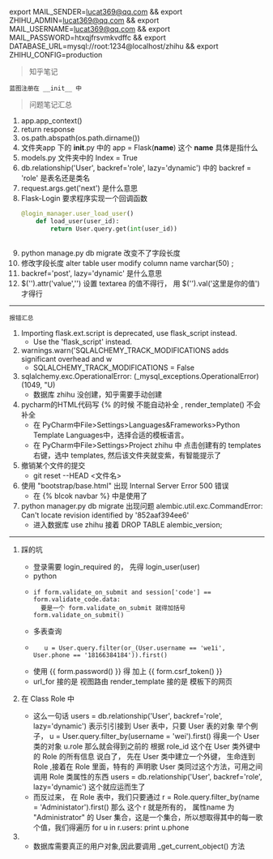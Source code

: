 export MAIL_SENDER=lucat369@qq.com &&
export ZHIHU_ADMIN=lucat369@qq.com &&
export MAIL_USERNAME=lucat369@qq.com &&
export MAIL_PASSWORD=htxqjfrsvmkvdffc &&
export DATABASE_URL=mysql://root:1234@localhost/zhihu &&
export ZHIHU_CONFIG=production

> 知乎笔记

    蓝图注册在 __init__ 中
   
> 问题笔记汇总

1. app.app_context()
2. return response
3. os.path.abspath(os.path.dirname())
4. 文件夹app 下的 __init__.py 中的 app =  Flask(__name__) 这个 __name__ 具体是指什么
5. models.py 文件夹中的 Index = True
6. db.relationship('User', backref='role', lazy='dynamic') 中的 backref = 'role' 是表名还是类名
7. request.args.get('next') 是什么意思
8. Flask-Login 要求程序实现一个回调函数
    ```python    
    @login_manager.user_load_user()
        def load_user(user_id):
            return User.query.get(int(user_id))
            
9. python manage.py db migrate 改变不了字段长度
10. 修改字段长度 alter table user modify column name varchar(50) ;
11. backref='post', lazy='dynamic' 是什么意思
12. $('').attr('value','') 设置 textarea 的值不得行， 用 $('').val('这里是你的值') 才得行 

-----
   
    报错汇总
   
1. Importing flask.ext.script is deprecated, use flask_script instead.
    - Use the 'flask_script' instead.
2. warnings.warn('SQLALCHEMY_TRACK_MODIFICATIONS adds significant overhead and w
    - SQLALCHEMY_TRACK_MODIFICATIONS = False
3. sqlalchemy.exc.OperationalError: (_mysql_exceptions.OperationalError) (1049, "U)
    - 数据库 zhihu 没创建，知乎需要手动创建
4. pycharm的HTML代码写 {% 的时候 不能自动补全 , render_template() 不会补全
    - 在 PyCharm中File>Settings>Languages&Frameworks>Python Template Languages中，选择合适的模板语言。
    - 在 PyCharm中File>Settings>Project zhihu 中 点击创建有的 templates 右键，选中 templates, 然后该文件夹就变紫，有智能提示了
5. 撤销某个文件的提交 
    - git reset --HEAD <文件名>
6. 使用 "bootstrap/base.html" 出现 Internal Server Error 500 错误
    - 在 {% blcok navbar %} 中是使用了 
7. python manager.py db migrate 出现问题 alembic.util.exc.CommandError: Can't locate revision identified by '852aaf394ee6'
    - 进入数据库 use zhihu 接着 DROP TABLE alembic_version;

---

1. 踩的坑 
    - 登录需要 login_required 的， 先得 login_user(user) 
    - python
    -     if form.validate_on_submit and session['code'] == form.validate_code.data:
            要是一个 form.validate_on_submit 就得加括号 form.validate_on_submit()
    - 多表查询 
    -        u = User.query.filter(or_(User.username == 'we1i', User.phone == '18166384184')).first()
    - 使用 {{ form.password() }} 得 加上  {{ form.csrf_token() }}
    - url_for 接的是 视图路由 render_template 接的是 模板下的网页

2. 在 Class Role 中
    - 这么一句话     users = db.relationship('User', backref='role', lazy='dynamic') 表示引引接到 User 表中，只要 User 表的对象
    举个例子， u = User.query.filter_by(username = 'wei').first() 得奥一个 User类的对象 u.role 那么就会得到之前的 根据 role_id 这个在 User 类外键中的 Role 的所有信息
    说白了， 先在 User 类中建立一个外键， 生命连到 Role ,接着在 Role 里面，特有的 声明歌 User 类同过这个方法，可用之间调用 Role 类属性的东西
    users = db.relationship('User', backref='role', lazy='dynamic') 这个就应运而生了
    - 而反过来， 在 Role 表中，我们只要通过 r = Role.query.filter_by(name = 'Administator').first()
    那么 这个 r 就是所有的， 属性name 为 "Administrator" 的 User 集合，这是一个集合，所以想取得其中的每一歌个值，我们得遍历
    for u in r.users:
        print u.phone 
        
3. - 数据库需要真正的用户对象,因此要调用 _get_current_object() 方法
   
   
   
 
    

 
    
    